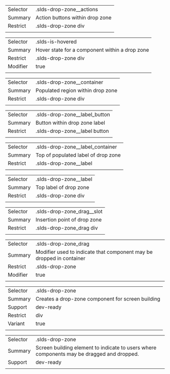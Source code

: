 
|  |  |
|-------|-------|
| Selector | .slds-drop-zone__actions  |
| Summary | Action buttons within drop zone |
| Restrict | .slds-drop-zone div |
|  |  |


|  |  |
|-------|-------|
| Selector | .slds-is-hovered  |
| Summary | Hover state for a component within a drop zone |
| Restrict | .slds-drop-zone div |
| Modifier | true |
|  |  |


|  |  |
|-------|-------|
| Selector | .slds-drop-zone__container  |
| Summary | Populated region within drop zone |
| Restrict | .slds-drop-zone div |
|  |  |


|  |  |
|-------|-------|
| Selector | .slds-drop-zone__label_button  |
| Summary | Button within drop zone label |
| Restrict | .slds-drop-zone__label button |
|  |  |


|  |  |
|-------|-------|
| Selector | .slds-drop-zone__label_container  |
| Summary | Top of populated label of drop zone |
| Restrict | .slds-drop-zone__label |
|  |  |


|  |  |
|-------|-------|
| Selector | .slds-drop-zone__label  |
| Summary | Top label of drop zone |
| Restrict | .slds-drop-zone div |
|  |  |


|  |  |
|-------|-------|
| Selector | .slds-drop-zone_drag__slot  |
| Summary | Insertion point of drop zone |
| Restrict | .slds-drop-zone_drag div |
|  |  |


|  |  |
|-------|-------|
| Selector | .slds-drop-zone_drag  |
| Summary | Modifier used to indicate that component may be dropped in container |
| Restrict | .slds-drop-zone |
| Modifier | true |
|  |  |


|  |  |
|-------|-------|
| Selector | .slds-drop-zone  |
| Summary | Creates a drop-zone component for screen building |
| Support | dev-ready |
| Restrict | div |
| Variant | true |
|  |  |


|  |  |
|-------|-------|
| Selector | .slds-drop-zone  |
| Summary | Screen building element to indicate to users where components may be dragged and dropped. |
| Support | dev-ready |
|  |  |

